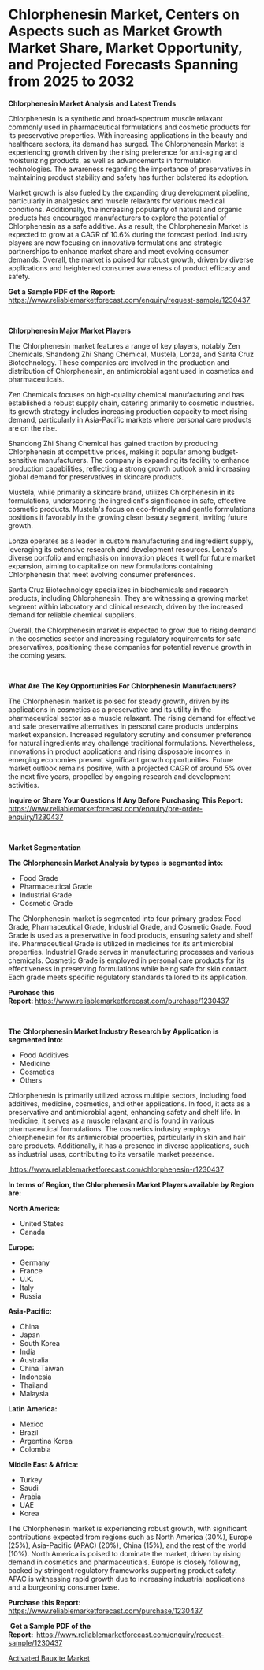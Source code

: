<p><h1>Chlorphenesin Market, Centers on Aspects such as Market Growth Market Share, Market Opportunity, and Projected Forecasts Spanning from 2025 to 2032</h1></p><p><strong>Chlorphenesin Market Analysis and Latest Trends</strong></p>
<p><p>Chlorphenesin is a synthetic and broad-spectrum muscle relaxant commonly used in pharmaceutical formulations and cosmetic products for its preservative properties. With increasing applications in the beauty and healthcare sectors, its demand has surged. The Chlorphenesin Market is experiencing growth driven by the rising preference for anti-aging and moisturizing products, as well as advancements in formulation technologies. The awareness regarding the importance of preservatives in maintaining product stability and safety has further bolstered its adoption.</p><p>Market growth is also fueled by the expanding drug development pipeline, particularly in analgesics and muscle relaxants for various medical conditions. Additionally, the increasing popularity of natural and organic products has encouraged manufacturers to explore the potential of Chlorphenesin as a safe additive. As a result, the Chlorphenesin Market is expected to grow at a CAGR of 10.6% during the forecast period. Industry players are now focusing on innovative formulations and strategic partnerships to enhance market share and meet evolving consumer demands. Overall, the market is poised for robust growth, driven by diverse applications and heightened consumer awareness of product efficacy and safety.</p></p>
<p><strong>Get a Sample PDF of the Report:&nbsp;</strong> <a href="https://www.reliablemarketforecast.com/enquiry/request-sample/1230437?utm_campaign=3310&utm_medium=2&utm_source=Github&utm_content=ia&utm_term=01042025&utm_id=chlorphenesin">https://www.reliablemarketforecast.com/enquiry/request-sample/1230437</a></p>
<p>&nbsp;</p>
<p><strong>Chlorphenesin Major Market Players</strong></p>
<p><p>The Chlorphenesin market features a range of key players, notably Zen Chemicals, Shandong Zhi Shang Chemical, Mustela, Lonza, and Santa Cruz Biotechnology. These companies are involved in the production and distribution of Chlorphenesin, an antimicrobial agent used in cosmetics and pharmaceuticals.</p><p>Zen Chemicals focuses on high-quality chemical manufacturing and has established a robust supply chain, catering primarily to cosmetic industries. Its growth strategy includes increasing production capacity to meet rising demand, particularly in Asia-Pacific markets where personal care products are on the rise.</p><p>Shandong Zhi Shang Chemical has gained traction by producing Chlorphenesin at competitive prices, making it popular among budget-sensitive manufacturers. The company is expanding its facility to enhance production capabilities, reflecting a strong growth outlook amid increasing global demand for preservatives in skincare products.</p><p>Mustela, while primarily a skincare brand, utilizes Chlorphenesin in its formulations, underscoring the ingredient's significance in safe, effective cosmetic products. Mustela's focus on eco-friendly and gentle formulations positions it favorably in the growing clean beauty segment, inviting future growth.</p><p>Lonza operates as a leader in custom manufacturing and ingredient supply, leveraging its extensive research and development resources. Lonza's diverse portfolio and emphasis on innovation places it well for future market expansion, aiming to capitalize on new formulations containing Chlorphenesin that meet evolving consumer preferences.</p><p>Santa Cruz Biotechnology specializes in biochemicals and research products, including Chlorphenesin. They are witnessing a growing market segment within laboratory and clinical research, driven by the increased demand for reliable chemical suppliers.</p><p>Overall, the Chlorphenesin market is expected to grow due to rising demand in the cosmetics sector and increasing regulatory requirements for safe preservatives, positioning these companies for potential revenue growth in the coming years.</p></p>
<p>&nbsp;</p>
<p><strong>What Are The Key Opportunities For Chlorphenesin Manufacturers?</strong></p>
<p><p>The Chlorphenesin market is poised for steady growth, driven by its applications in cosmetics as a preservative and its utility in the pharmaceutical sector as a muscle relaxant. The rising demand for effective and safe preservative alternatives in personal care products underpins market expansion. Increased regulatory scrutiny and consumer preference for natural ingredients may challenge traditional formulations. Nevertheless, innovations in product applications and rising disposable incomes in emerging economies present significant growth opportunities. Future market outlook remains positive, with a projected CAGR of around 5% over the next five years, propelled by ongoing research and development activities.</p></p>
<p><strong>Inquire or Share Your Questions If Any Before Purchasing This Report:</strong> <a href="https://www.reliablemarketforecast.com/enquiry/pre-order-enquiry/1230437?utm_campaign=3310&utm_medium=2&utm_source=Github&utm_content=ia&utm_term=01042025&utm_id=chlorphenesin">https://www.reliablemarketforecast.com/enquiry/pre-order-enquiry/1230437</a></p>
<p>&nbsp;</p>
<p><strong>Market Segmentation</strong></p>
<p><strong>The Chlorphenesin Market Analysis by types is segmented into:</strong></p>
<p><ul><li>Food Grade</li><li>Pharmaceutical Grade</li><li>Industrial Grade</li><li>Cosmetic Grade</li></ul></p>
<p><p>The Chlorphenesin market is segmented into four primary grades: Food Grade, Pharmaceutical Grade, Industrial Grade, and Cosmetic Grade. Food Grade is used as a preservative in food products, ensuring safety and shelf life. Pharmaceutical Grade is utilized in medicines for its antimicrobial properties. Industrial Grade serves in manufacturing processes and various chemicals. Cosmetic Grade is employed in personal care products for its effectiveness in preserving formulations while being safe for skin contact. Each grade meets specific regulatory standards tailored to its application.</p></p>
<p><strong>Purchase this Report:&nbsp;</strong><a href="https://www.reliablemarketforecast.com/purchase/1230437?utm_campaign=3310&utm_medium=2&utm_source=Github&utm_content=ia&utm_term=01042025&utm_id=chlorphenesin">https://www.reliablemarketforecast.com/purchase/1230437</a></p>
<p>&nbsp;</p>
<p><strong>The Chlorphenesin Market Industry Research by Application is segmented into:</strong></p>
<p><ul><li>Food Additives</li><li>Medicine</li><li>Cosmetics</li><li>Others</li></ul></p>
<p><p>Chlorphenesin is primarily utilized across multiple sectors, including food additives, medicine, cosmetics, and other applications. In food, it acts as a preservative and antimicrobial agent, enhancing safety and shelf life. In medicine, it serves as a muscle relaxant and is found in various pharmaceutical formulations. The cosmetics industry employs chlorphenesin for its antimicrobial properties, particularly in skin and hair care products. Additionally, it has a presence in diverse applications, such as industrial uses, contributing to its versatile market presence.</p></p>
<p><a href="https://www.reliablemarketforecast.com/chlorphenesin-r1230437?utm_campaign=3310&utm_medium=2&utm_source=Github&utm_content=ia&utm_term=01042025&utm_id=chlorphenesin">&nbsp;https://www.reliablemarketforecast.com/chlorphenesin-r1230437</a></p>
<p><strong>In terms of Region, the Chlorphenesin Market Players available by Region are:</strong></p>
<p>
    <p> <strong> North America: </strong>
        <ul>
            <li>United States</li>
            <li>Canada</li>
        </ul>
        </p> 
    <p> <strong> Europe: </strong>
        <ul>
            <li>Germany</li>
            <li>France</li>
            <li>U.K.</li>
            <li>Italy</li>
            <li>Russia</li>
        </ul>
        </p> 
    <p> <strong> Asia-Pacific: </strong>
        <ul>
            <li>China</li>
            <li>Japan</li>
            <li>South Korea</li>
            <li>India</li>
            <li>Australia</li>
            <li>China Taiwan</li>
            <li>Indonesia</li>
            <li>Thailand</li>
            <li>Malaysia</li>
        </ul>
        </p> 
    <p> <strong> Latin America: </strong>
        <ul>
            <li>Mexico</li>
            <li>Brazil</li>
            <li>Argentina Korea</li>
            <li>Colombia</li>
        </ul>
        </p> 
    <p> <strong> Middle East & Africa: </strong>
        <ul>
            <li>Turkey</li>
            <li>Saudi</li>
            <li>Arabia</li>
            <li>UAE</li>
            <li>Korea</li>
        </ul>
    </p>
    </p>
<p><p>The Chlorphenesin market is experiencing robust growth, with significant contributions expected from regions such as North America (30%), Europe (25%), Asia-Pacific (APAC) (20%), China (15%), and the rest of the world (10%). North America is poised to dominate the market, driven by rising demand in cosmetics and pharmaceuticals. Europe is closely following, backed by stringent regulatory frameworks supporting product safety. APAC is witnessing rapid growth due to increasing industrial applications and a burgeoning consumer base.</p></p>
<p><strong>Purchase this Report: </strong><a href="https://www.reliablemarketforecast.com/purchase/1230437?utm_campaign=3310&utm_medium=2&utm_source=Github&utm_content=ia&utm_term=01042025&utm_id=chlorphenesin">https://www.reliablemarketforecast.com/purchase/1230437</a></p>
<p>&nbsp;<strong>Get a Sample PDF of the Report:&nbsp;&nbsp;</strong><a href="https://www.reliablemarketforecast.com/enquiry/request-sample/1230437?utm_campaign=3310&utm_medium=2&utm_source=Github&utm_content=ia&utm_term=01042025&utm_id=chlorphenesin">https://www.reliablemarketforecast.com/enquiry/request-sample/1230437</a></p>
<p><strong></strong></p>
<p><p><a href="https://github.com/wyettillesr4/Market-Research-Report-List-1/blob/main/activated-bauxite-market.md?utm_campaign=3310&utm_medium=2&utm_source=Github&utm_content=ia&utm_term=01042025&utm_id=chlorphenesin">Activated Bauxite Market</a></p></p>